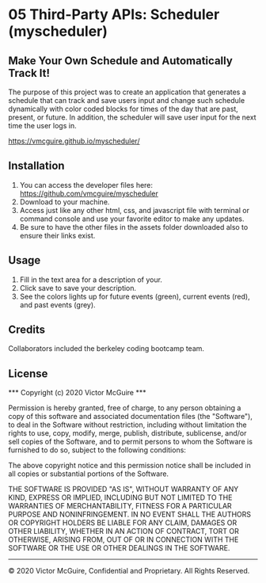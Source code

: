 # 05 Third-Party APIs: Scheduler (myscheduler)

## Make Your Own Schedule and Automatically Track It!

The purpose of this project was to create an application that generates a schedule that can track and save users input and change such schedule dynamically with color coded blocks for times of the day that are past, present, or future. In addition, the scheduler will save user input for the next time the user logs in. 

https://vmcguire.github.io/myscheduler/

## Installation

1. You can access the developer files here: https://github.com/vmcguire/myscheduler
2. Download to your machine. 
3. Access just like any other html, css, and javascript file with terminal or command console and use your favorite editor to make any updates.
4. Be sure to have the other files in the assets folder downloaded also to ensure their links exist.

## Usage 

1. Fill in the text area for a description of your.
2. Click save to save your description.
3. See the colors lights up for future events (green), current events (red), and past events (grey).

## Credits

Collaborators included the berkeley coding bootcamp team.

## License

*** Copyright (c) 2020 Victor McGuire ***

Permission is hereby granted, free of charge, to any person obtaining a copy
of this software and associated documentation files (the "Software"), to deal
in the Software without restriction, including without limitation the rights
to use, copy, modify, merge, publish, distribute, sublicense, and/or sell
copies of the Software, and to permit persons to whom the Software is
furnished to do so, subject to the following conditions:

The above copyright notice and this permission notice shall be included in all
copies or substantial portions of the Software.

THE SOFTWARE IS PROVIDED "AS IS", WITHOUT WARRANTY OF ANY KIND, EXPRESS OR
IMPLIED, INCLUDING BUT NOT LIMITED TO THE WARRANTIES OF MERCHANTABILITY,
FITNESS FOR A PARTICULAR PURPOSE AND NONINFRINGEMENT. IN NO EVENT SHALL THE
AUTHORS OR COPYRIGHT HOLDERS BE LIABLE FOR ANY CLAIM, DAMAGES OR OTHER
LIABILITY, WHETHER IN AN ACTION OF CONTRACT, TORT OR OTHERWISE, ARISING FROM,
OUT OF OR IN CONNECTION WITH THE SOFTWARE OR THE USE OR OTHER DEALINGS IN THE
SOFTWARE.

---

© 2020 Victor McGuire, Confidential and Proprietary. All Rights Reserved.
